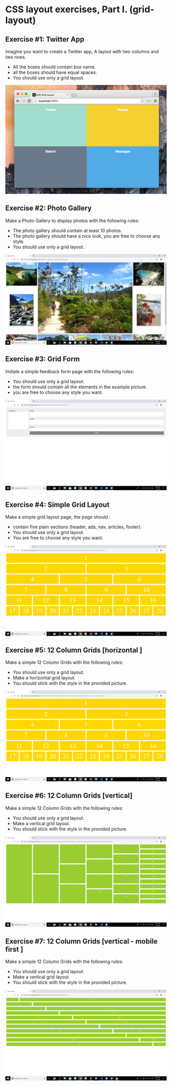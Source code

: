 # CSS layout exercises, Part I. (grid-layout)

## Exercise #1: Twitter App

Imagine you want to create a Twitter app, A layout with two columns and two rows.

  - All the boxes should contain box name.
  - all the boxes should have equal spaces.
  - You should use only a grid layout.

![Exercise1](images/exercise-1.jpg)


## Exercise #2: Photo Gallery 

Make a Photo Gallery to display photos with the following rules:

- The photo gallery should contain at least 10 photos.
- The photo gallery should have a nice look, you are free to choose any style. 
- You should use only a grid layout.


![Exercise2](images/exercise-2.png)




## Exercise #3: Grid Form 

Imitate a simple feedback form page  with the following rules: 
  - You should use only a grid layout. 
  - the form should contain all the elements in the example picture.
  - you are free to choose any style you want. 
  
![Exercise4](images/exercise-3.png)


## Exercise #4: Simple Grid Layout


Make a simple grid layout page, the page should : 
  - contain five plain sections (header, ads, nav, articles, footer).
  - You should use only a grid layout.  
  - You are free to choose any style you want. 
  
![Exercise5](images/exercise-5.png)


## Exercise #5: 12 Column Grids [horizontal ]


Make a simple 12 Column Grids with the following rules: 
  - You should use only a grid layout. 
  - Make a horizontal grid layout.
  - You should stick with the style in the provided picture. 
  
![Exercise6](images/exercise-5.png)

## Exercise #6: 12 Column Grids [vertical]


Make a simple 12 Column Grids with the following rules: 
  - You should use only a grid layout. 
  - Make a vertical grid layout.
  - You should stick with the style in the provided picture. 
  
![Exercise6](images/exercise-6.png)

## Exercise #7: 12 Column Grids [vertical - mobile first ]


Make a simple 12 Column Grids with the following rules: 
  - You should use only a grid layout. 
  - Make a vertical grid layout.
  - You should stick with the style in the provided picture. 
  
![Exercise7](images/exercise-7.png)

